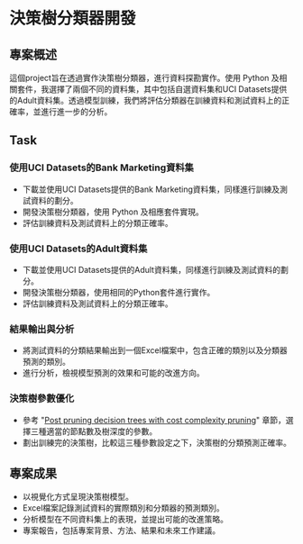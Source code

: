 # 決策樹分類器開發

## 專案概述

這個project旨在透過實作決策樹分類器，進行資料探勘實作。使用 Python 及相關套件，我選擇了兩個不同的資料集，其中包括自選資料集和UCI Datasets提供的Adult資料集。透過模型訓練，我們將評估分類器在訓練資料和測試資料上的正確率，並進行進一步的分析。

## Task

### 使用UCI Datasets的Bank Marketing資料集

- 下載並使用UCI Datasets提供的Bank Marketing資料集，同樣進行訓練及測試資料的劃分。
- 開發決策樹分類器，使用 Python 及相應套件實現。
- 評估訓練資料及測試資料上的分類正確率。

### 使用UCI Datasets的Adult資料集

- 下載並使用UCI Datasets提供的Adult資料集，同樣進行訓練及測試資料的劃分。
- 開發決策樹分類器，使用相同的Python套件進行實作。
- 評估訓練資料及測試資料上的分類正確率。

### 結果輸出與分析

- 將測試資料的分類結果輸出到一個Excel檔案中，包含正確的類別以及分類器預測的類別。
- 進行分析，檢視模型預測的效果和可能的改進方向。

### 決策樹參數優化

- 參考 "[Post pruning decision trees with cost complexity pruning](https://scikit-learn.org/stable/auto_examples/tree/plot_cost_complexity_pruning.html#sphx-glr-auto-examples-tree-plot-cost-complexity-pruning-py)" 章節，選擇三種適當的節點數及樹深度的參數。
- 劃出訓練完的決策樹，比較這三種參數設定之下，決策樹的分類預測正確率。

## 專案成果

- 以視覺化方式呈現決策樹模型。
- Excel檔案記錄測試資料的實際類別和分類器的預測類別。
- 分析模型在不同資料集上的表現，並提出可能的改進策略。
- 專案報告，包括專案背景、方法、結果和未來工作建議。
